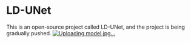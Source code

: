 # LD-UNet
This is an open-source project called LD-UNet, and the project is being gradually pushed.
[![Uploading model.jpg…]()](https://github.com/odindis/LD-Unet/blob/main/model.jpg)
